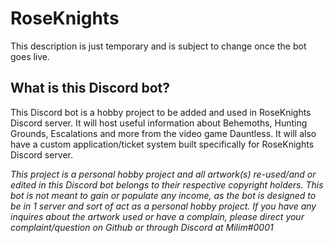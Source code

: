 # RoseKnights

This description is just temporary and is subject to change once the bot goes live.

## What is this Discord bot?
This Discord bot is a hobby project to be added and used in RoseKnights Discord server. It will host useful information about Behemoths, Hunting Grounds, Escalations and more from the video game Dauntless. It will also have a custom application/ticket system built specifically for RoseKnights Discord server.

*This project is a personal hobby project and all artwork(s) re-used/and or edited in this Discord bot belongs to their respective copyright holders. This bot is not meant to gain or populate any income, as the bot is designed to be in 1 server and sort of act as a personal hobby project. If you have any inquires about the artwork used or have a complain, please direct your complaint/question on Github or through Discord at Milim#0001*